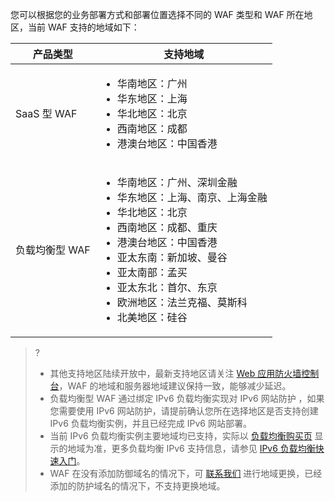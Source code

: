 您可以根据您的业务部署方式和部署位置选择不同的 WAF 类型和 WAF 所在地区，当前 WAF 支持的地域如下：

| 产品类型 | 支持地域 | 
|---------|---------|
| SaaS 型 WAF | <ul><li>华南地区：广州</li><li>华东地区：上海</li><li>华北地区：北京</li><li>西南地区：成都</li><li>港澳台地区：中国香港</li></ul> | 
|负载均衡型 WAF|<ul><li>华南地区：广州、深圳金融</li><li>华东地区：上海、南京、上海金融</li><li>华北地区：北京</li><li>西南地区：成都、重庆</li><li>港澳台地区：中国香港</li><li>亚太东南：新加坡、曼谷</li><li>亚太南部：孟买</li><li>亚太东北：首尔、东京</li><li>欧洲地区：法兰克福、莫斯科</li><li>北美地区：硅谷</li></ul>|

>?
>- 其他支持地区陆续开放中，最新支持地区请关注 [Web 应用防火墙控制台](https://console.cloud.tencent.com/guanjia/waf/overview)，WAF 的地域和服务器地域建议保持一致，能够减少延迟。
>- 负载均衡型 WAF 通过绑定 IPv6 负载均衡实现对 IPv6 网站防护 ，如果您需要使用 IPv6 网站防护，请提前确认您所在选择地区是否支持创建 IPv6 负载均衡实例，并且已经完成 IPv6 网站部署。
>- 当前 IPv6 负载均衡实例主要地域均已支持，实际以 [负载均衡购买页](https://buy.cloud.tencent.com/lb) 显示的地域为准，更多负载均衡 IPv6 支持信息，请参见 [IPv6 负载均衡快速入门](https://cloud.tencent.com/document/product/214/39612)。
>- WAF 在没有添加防御域名的情况下，可 [联系我们](https://cloud.tencent.com/act/event/connect-service) 进行地域更换，已经添加的防护域名的情况下，不支持更换地域。
